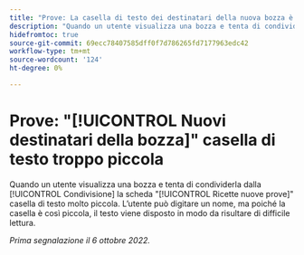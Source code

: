 ```yaml
---
title: "Prove: La casella di testo dei destinatari della nuova bozza è troppo piccola"
description: "Quando un utente visualizza una bozza e tenta di condividerla dalla scheda Condivisione, la casella di testo Nuovi destinatari bozza è molto piccola. L'utente può digitare un nome, ma poiché la casella è così piccola, il testo si avvolge in un modo difficile da leggere."
hidefromtoc: true
source-git-commit: 69ecc78407585dff0f7d786265fd7177963edc42
workflow-type: tm+mt
source-wordcount: '124'
ht-degree: 0%

---
```



# Prove: &quot;[!UICONTROL Nuovi destinatari della bozza]&quot; casella di testo troppo piccola

<!--This article is on the WF and WFP TOCs-->

Quando un utente visualizza una bozza e tenta di condividerla dalla [!UICONTROL Condivisione] la scheda &quot;[!UICONTROL Ricette nuove prove]&quot; casella di testo molto piccola. L’utente può digitare un nome, ma poiché la casella è così piccola, il testo viene disposto in modo da risultare di difficile lettura.

_Prima segnalazione il 6 ottobre 2022._

